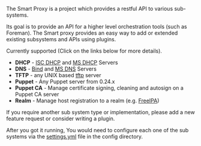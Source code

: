 
The Smart Proxy is a project which provides a restful API to various sub-systems.

Its goal is to provide an API for a higher level orchestration tools (such as Foreman).
The Smart proxy provides an easy way to add or extended existing subsystems and APIs using plugins.

Currently supported (Click on the links below for more details).

* **DHCP**   - [ISC DHCP](manuals/{{page.version}}/index.html#4.3.3ISCDHCP) and [MS DHCP](manuals/{{page.version}}/index.html#4.3.4MSDHCP) Servers
* **DNS**    - [Bind](manuals/{{page.version}}/index.html#4.3.5BIND) and [MS DNS](manuals/{{page.version}}/index.html#4.3.6GSS-TSIGDNS) Servers
* **TFTP**   - any UNIX based [tftp](manuals/{{page.version}}/index.html#4.3.7TFTP) server
* **Puppet** - Any Puppet server from 0.24.x
* **Puppet CA** - Manage certificate signing, cleaning and autosign on a Puppet CA server
* **Realm** - Manage host registration to a realm (e.g. [FreeIPA](manuals/{{page.version}}/index.html#4.3.11FreeIPARealm))

If you require another sub system type or implementation, please add a new feature request or consider writing a plugin.

After you got it running, You would need to configure each one of the sub systems via the [settings.yml](manuals/{{page.version}}/index.html#4.3.2SmartProxySettings) file in the config directory.

<!---[API](#) Reference -->

<!---[Release Notes](#) -->

<!---[Known Issues](#)-->
